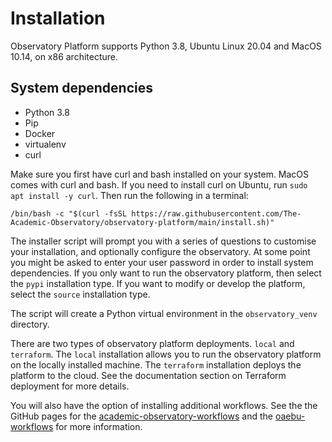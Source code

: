 # Installation
Observatory Platform supports Python 3.8, Ubuntu Linux 20.04 and MacOS 10.14, on x86 architecture.  

## System dependencies
* Python 3.8
* Pip
* Docker
* virtualenv
* curl

Make sure you first have curl and bash installed on your system. MacOS comes with curl and bash. If you need to install curl on Ubuntu, run `sudo apt install -y curl`. Then run the following in a terminal:
```
/bin/bash -c "$(curl -fsSL https://raw.githubusercontent.com/The-Academic-Observatory/observatory-platform/main/install.sh)"
```

The installer script will prompt you with a series of questions to customise your installation, and optionally configure the observatory.  At some point you might be asked to enter your user password in order to install system dependencies.  If you only want to run the observatory platform, then select the `pypi` installation type. If you want to modify or develop the platform, select the `source` installation type.

The script will create a Python virtual environment in the `observatory_venv` directory.

There are two types of observatory platform deployments. `local` and `terraform`. The `local` installation allows you to run the observatory platform on the locally installed machine. The `terraform` installation deploys the platform to the cloud. See the documentation section on Terraform deployment for more details.

You will also have the option of installing additional workflows. See the the GitHub pages for the [academic-observatory-workflows](https://github.com/The-Academic-Observatory/academic-observatory-workflows) and the [oaebu-workflows](https://github.com/The-Academic-Observatory/oaebu-workflows) for more information.


